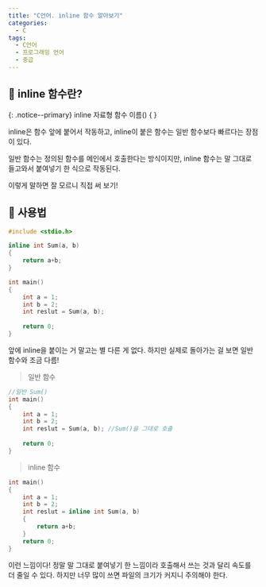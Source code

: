 ```yaml
---
title: "C언어. inline 함수 알아보기"
categories:
  - C
tags:
  - C언어
  - 프로그래밍 언어
  - 중급
---
```


## 🌟 inline 함수란?



{: .notice--primary}
inline 자료형 함수 이름() { }



inline은 함수 앞에 붙어서 작동하고, inline이 붙은 함수는 일반 함수보다 빠르다는 장점이 있다. 

일반 함수는 정의된 함수를 메인에서 호출한다는 방식이지만, inline 함수는 말 그대로 들고와서 붙여넣기 한 식으로 작동된다. 

이렇게 말하면 잘 모르니 직접 써 보기!





## 🌟 사용법

```c
#include <stdio.h>

inline int Sum(a, b)
{
    return a+b;
}

int main()
{
    int a = 1;
    int b = 2;
    int reslut = Sum(a, b); 
    
    return 0;
}
```

앞에 inline을 붙이는 거 말고는 별 다른 게 없다. 하지만 실제로 돌아가는 걸 보면 일반 함수와 조금 다름!



> 일반 함수

```c
//일반 Sum()
int main()
{
    int a = 1;
    int b = 2;
    int reslut = Sum(a, b); //Sum()을 그대로 호출
    
    return 0;
}
```



> inline 함수

```c
int main()
{
    int a = 1;
    int b = 2;
    int reslut = inline int Sum(a, b)
	{
    	return a+b;
	}
    return 0;
}
```



이런 느낌이다! 정말 말 그대로 붙여넣기 한 느낌이라 호출해서 쓰는 것과 달리 속도를 더 줄일 수 있다. 하지만 너무 많이 쓰면 파일의 크기가 커지니 주의해야 한다.
